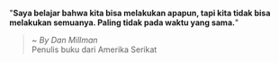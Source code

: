 "**Saya belajar bahwa kita bisa melakukan apapun, tapi kita tidak bisa melakukan semuanya. Paling tidak pada waktu yang sama.**"

> ~ _By Dan Millman_  
Penulis buku dari Amerika Serikat
